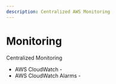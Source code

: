 ```yaml
---
description: Centralized AWS Monitoring
---
```


# Monitoring

Centralized Monitoring 

* AWS CloudWatch - 
* AWS CloudWatch Alarms - 

